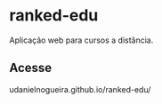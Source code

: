 # ranked-edu

Aplicação web para cursos a distância.

## Acesse

udanielnogueira.github.io/ranked-edu/
